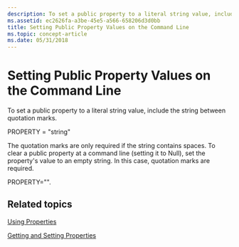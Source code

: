 ```yaml
---
description: To set a public property to a literal string value, include the string between quotation marks.
ms.assetid: ec2626fa-a3be-45e5-a566-658206d3d0bb
title: Setting Public Property Values on the Command Line
ms.topic: concept-article
ms.date: 05/31/2018
---
```


# Setting Public Property Values on the Command Line

To set a public property to a literal string value, include the string between quotation marks.

PROPERTY = "string"

The quotation marks are only required if the string contains spaces. To clear a public property at a command line (setting it to Null), set the property's value to an empty string. In this case, quotation marks are required.

PROPERTY="".

## Related topics

<dl> <dt>

[Using Properties](using-properties.md)
</dt> <dt>

[Getting and Setting Properties](getting-and-setting-properties.md)
</dt> </dl>

 

 



